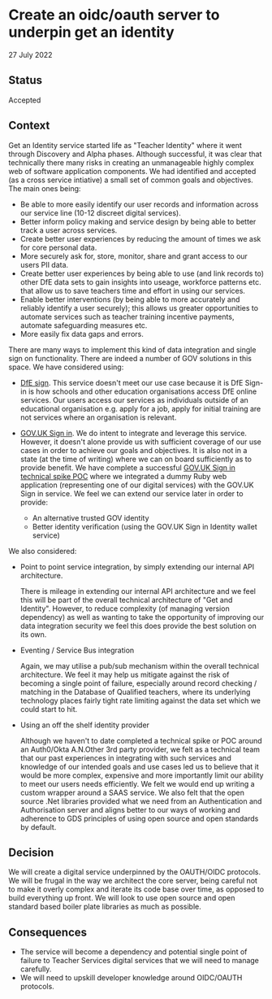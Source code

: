 # Create an oidc/oauth server to underpin get an identity

27 July 2022

## Status

Accepted

## Context

Get an Identity service started life as "Teacher Identity" where it went through Discovery and Alpha phases. Although successful, it was clear that technically there many risks in creating an unmanageable highly complex web of software application components. We had identified and accepted (as a cross service intiative) a small set of common goals and objectives. The main ones being:

* Be able to more easily identify our user records and information across our service line (10-12 discreet digital services).
* Better inform policy making and service design by being able to better track a user across services.
* Create better user experiences by reducing the amount of times we ask for core personal data.
* More securely ask for, store, monitor, share and grant access to our users PII data.
* Create better user experiences by being able to use (and link records to) other DfE data sets to gain insights into useage, workforce patterns etc. that allow us to save teachers time and effort in using our services.
* Enable better interventions (by being able to more accurately and reliably identify a user securely); this allows us greater opportunities to automate services such as teacher training incentive payments, automate safeguarding measures etc.
* More easily fix data gaps and errors.

There are many ways to implement this kind of data integration and single sign on functionality. There are indeed a number of GOV solutions in this space. We have considered using:

* [DfE sign](https://services.signin.education.gov.uk/). This service doesn't meet our use case because it is DfE Sign-in is how schools and other education organisations access DfE online services. Our users access our services as individuals outside of an educational organisation e.g. apply for a job, apply for initial training are not services where an organisation is relevant.

* [GOV.UK Sign in](https://www.sign-in.service.gov.uk/). We do intent to integrate and leverage this service. However, it doesn't alone provide us with sufficient coverage of our use cases in order to achieve our goals and objectives. It is also not in a state (at the time of writing) where we can on board sufficiently as to provide benefit. We have complete a successful [GOV.UK Sign in technical spike POC](https://github.com/DFE-Digital/get-an-identity/tree/main/openid_connect_poc) where we integrated a dummy Ruby web application (representing one of our digital services) with the GOV.UK Sign in service. We feel we can extend our service later in order to provide:
    * An alternative trusted GOV identity
    * Better identity verification (using the GOV.UK Sign in Identity wallet service)

We also considered:

* Point to point service integration, by simply extending our internal API architecture.

    There is mileage in extending our internal API architecture and we feel this will be part of the overall technical architecture of "Get and Identity". However, to reduce complexity (of managing version dependency) as well as wanting to take the opportunity of improving our data integration security we feel this does provide the best solution on its own.

* Eventing / Service Bus integration

    Again, we may utilise a pub/sub mechanism within the overall technical architecture. We feel it may help us mitigate against the risk of becoming a single point of failure, especially around record checking / matching in the Database of Qualified teachers, where its underlying technology places fairly tight rate limiting against the data set which we could start to hit.

* Using an off the shelf identity provider

    Although we haven't to date completed a technical spike or POC around an Auth0/Okta A.N.Other 3rd party provider, we felt as a technical team that our past experiences in integrating with such services and knowledge of our intended goals and use cases led us to believe that it would be more complex, expensive and more importantly limit our ability to meet our users needs efficiently. We felt we would end up writing a custom wrapper around a SAAS service. We also felt that the open source .Net libraries provided what we need from an Authentication and Authorisation server and aligns better to our ways of working and adherence to GDS principles of using open source and open standards by default.


## Decision

We will create a digital service underpinned by the OAUTH/OIDC protocols. We will be frugal in the way we architect the core server, being careful not to make it overly complex and iterate its code base over time, as opposed to build everything up front. We will look to use open source and open standard based boiler plate libraries as much as possible. 

## Consequences

* The service will become a dependency and potential single point of failure to Teacher Services digital services that we will need to manage carefully.
* We will need to upskill developer knowledge around OIDC/OAUTH protocols.



